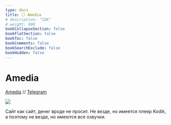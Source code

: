```yaml
---
type: docs
title: ⚪️ Amedia
# description: "IDK"
# weight: 900
bookCollapseSection: false
bookFlatSection: false
bookToc: false
bookComments: false
bookSearchExclude: false
bookHidden: false
---
```


# Amedia

[Amedia](https://amedia.site/?nt) // [Telegram](https://t.me/AnimeMediaNews?nt)

![](@img/amedia-screenshot.jpg)

Сайт как сайт, денег вроде не просит. Не везде, но имеется плеер Kodik, а поэтому не везде, но имеются все озвучки.
